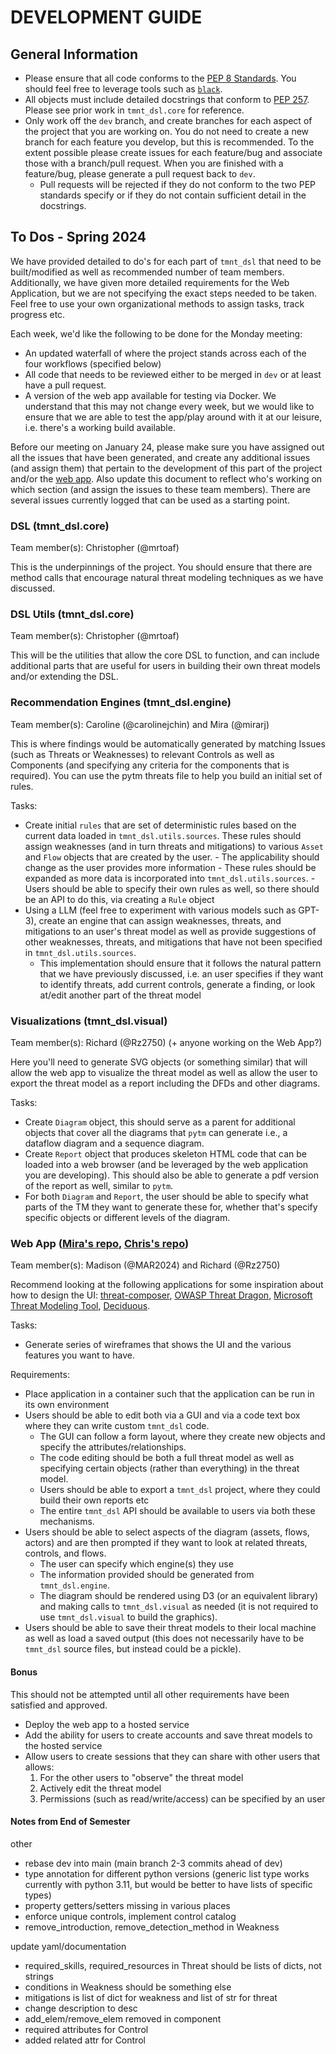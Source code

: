 # DEVELOPMENT GUIDE

## General Information

- Please ensure that all code conforms to the [PEP 8 Standards](https://peps.python.org/pep-0008/). You should feel free to leverage tools such as [`black`](https://github.com/psf/black).
- All objects must include detailed docstrings that conform to [PEP 257](https://peps.python.org/pep-0257/). Please see prior work in `tmnt_dsl.core` for reference.
- Only work off the `dev` branch, and create branches for each aspect of the project that you are working on. You do not need to create a new branch for each feature you develop, but this is recommended. To the extent possible please create issues for each feature/bug and associate those with a branch/pull request. When you are finished with a feature/bug, please generate a pull request back to `dev`.
  - Pull requests will be rejected if they do not conform to the two PEP standards specify or if they do not contain sufficient detail in the docstrings.

## To Dos - Spring 2024

We have provided detailed to do's for each part of `tmnt_dsl` that need to be built/modified as well as recommended number of team members. Additionally, we have given more detailed requirements for the Web Application, but we are not specifying the exact steps needed to be taken. Feel free to use your own organizational methods to assign tasks, track progress etc.

Each week, we'd like the following to be done for the Monday meeting:

- An updated waterfall of where the project stands across each of the four workflows (specified below)
- All code that needs to be reviewed either to be merged in `dev` or at least have a pull request.
- A version of the web app available for testing via Docker. We understand that this may not change every week, but we would like to ensure that we are able to test the app/play around with it at our leisure, i.e. there's a working build available.

Before our meeting on January 24, please make sure you have assigned out all the issues that have been generated, and create any additional issues (and assign them) that pertain to the development of this part of the project and/or the [web app](https://github.com/mirarj/nltm_tool). Also update this document to reflect who's working on which section (and assign the issues to these team members). There are several issues currently logged that can be used as a starting point.

### DSL (tmnt_dsl.core)

Team member(s): Christopher (@mrtoaf)

This is the underpinnings of the project. You should ensure that there are method calls that encourage natural threat modeling techniques as we have discussed.

### DSL Utils (tmnt_dsl.core)

Team member(s): Christopher (@mrtoaf)

This will be the utilities that allow the core DSL to function, and can include additional parts that are useful for users in building their own threat models and/or extending the DSL.

### Recommendation Engines (tmnt_dsl.engine)

Team member(s): Caroline (@carolinejchin) and Mira (@mirarj)

This is where findings would be automatically generated by matching Issues (such as Threats or Weaknesses) to relevant Controls as well as Components (and specifying any criteria for the components that is required). You can use the pytm threats file to help you build an initial set of rules.

Tasks:

- Create initial `rules` that are set of deterministic rules based on the current data loaded in `tmnt_dsl.utils.sources`. These rules should assign
  weaknesses (and in turn threats and mitigations) to various `Asset` and `Flow` objects that are created by the user. - The applicability should change as the user provides more information - These rules should be expanded as more data is incorporated into `tmnt_dsl.utils.sources`. - Users should be able to specify their own rules as well, so there should be an API to do this, via creating a `Rule` object
- Using a LLM (feel free to experiment with various models such as GPT-3), create an engine that can assign weaknesses, threats, and mitigations to an user's threat model as well as provide suggestions of other weaknesses, threats, and mitigations that have not been specified in `tmnt_dsl.utils.sources`.
  - This implementation should ensure that it follows the natural pattern that we have previously discussed, i.e. an user specifies if they want to identify threats, add current controls, generate a finding, or look at/edit another part of the threat model

### Visualizations (tmnt_dsl.visual)

Team member(s): Richard (@Rz2750) (+ anyone working on the Web App?)

Here you'll need to generate SVG objects (or something similar) that will allow the web app to visualize the threat model as well as allow the user to export the threat model as a report including the DFDs and other diagrams.

Tasks:

- Create `Diagram` object, this should serve as a parent for additional objects that cover all the diagrams that `pytm` can generate i.e., a dataflow diagram and a sequence diagram.
- Create `Report` object that produces skeleton HTML code that can be loaded into a web browser (and be leveraged by the web application you are developing). This should also be able to generate a pdf version of the report as well, similar to `pytm`.
- For both `Diagram` and `Report`, the user should be able to specify what parts of the TM they want to generate these for, whether that's specify specific objects or different levels of the diagram.

### Web App ([Mira's repo](https://github.com/mirarj/nltm_tool), [Chris's repo](https://github.com/mrtoaf/nltm_tool-webapp))

Team member(s): Madison (@MAR2024) and Richard (@Rz2750)

Recommend looking at the following applications for some inspiration about how to design the UI: [threat-composer](https://github.com/awslabs/threat-composer), [OWASP Threat Dragon](https://www.threatdragon.com/#/), [Microsoft Threat Modeling Tool](https://learn.microsoft.com/en-us/azure/security/develop/threat-modeling-tool), [Deciduous](https://www.deciduous.app/).

Tasks:

- Generate series of wireframes that shows the UI and the various features you want to have.

Requirements:

- Place application in a container such that the application can be run in its own environment
- Users should be able to edit both via a GUI and via a code text box where they can write custom `tmnt_dsl` code.
  - The GUI can follow a form layout, where they create new objects and specify the attributes/relationships.
  - The code editing should be both a full threat model as well as specifying certain objects (rather than everything) in the threat model.
  - Users should be able to export a `tmnt_dsl` project, where they could build their own reports etc
  - The entire `tmnt_dsl` API should be available to users via both these mechanisms.
- Users should be able to select aspects of the diagram (assets, flows, actors) and are then prompted if they want to look at related threats, controls, and flows.
  - The user can specify which engine(s) they use
  - The information provided should be generated from `tmnt_dsl.engine`.
  - The diagram should be rendered using D3 (or an equivalent library) and making calls to `tmnt_dsl.visual` as needed (it is not required to use `tmnt_dsl.visual` to build the graphics).
- Users should be able to save their threat models to their local machine as well as load a saved output (this does not necessarily have to be `tmnt_dsl` source files, but instead could be a pickle).

#### Bonus

This should not be attempted until all other requirements have been satisfied and approved.

- Deploy the web app to a hosted service
- Add the ability for users to create accounts and save threat models to the hosted service
- Allow users to create sessions that they can share with other users that allows:
  1. For the other users to "observe" the threat model
  2. Actively edit the threat model
  3. Permissions (such as read/write/access) can be specified by an user

#### Notes from End of Semester

other

- rebase dev into main (main branch 2-3 commits ahead of dev)
- type annotation for different python versions (generic list type works currently with python 3.11, but would be better to have lists of specific types)
- property getters/setters missing in various places
- enforce unique controls, implement control catalog
- remove_introduction, remove_detection_method in Weakness

update yaml/documentation

- required_skills, required_resources in Threat should be lists of dicts, not strings
- conditions in Weakness should be something else
- mitigations is list of dict for weakness and list of str for threat
- change description to desc
- add_elem/remove_elem removed in component
- required attributes for Control
- added related attr for Control
